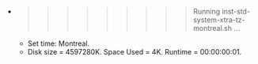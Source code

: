 * >>>>>>>>> Running inst-std-system-xtra-tz-montreal.sh ...
  * Set time: Montreal.
  * Disk size = 4597280K. Space Used = 4K. Runtime = 00:00:00:01.
